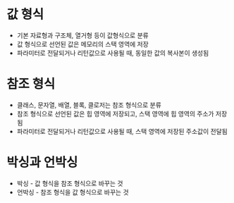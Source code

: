 # 값 형식

- 기본 자료형과 구조체, 열거형 등이 값형식으로 분류
- 값 형식으로 선언된 값은 메모리의 스택 영역에 저장
- 파라미터로 전달되거나 리턴값으로 사용될 때, 동일한 값의 복사본이 생성됨



# 참조 형식

- 클래스, 문자열, 배열, 블록, 클로저는 참조 형식으로 분류
- 참조 형식으로 선언된 값은 힙 영역에 저장되고, 스택 영역에 힙 영역의 주소가 저장됨
- 파라미터로 전달되거나 리턴값으로 사용될 때, 스택 영역에 저장된 주소값이 전달됨



# 박싱과 언박싱

- 박싱 - 값 형식을 참조 형식으로 바꾸는 것
- 언박싱 - 참조 형식을 값 형식으로 바꾸는 것



